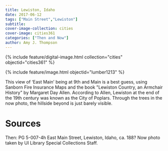 ```yaml
---
title: Lewiston, Idaho
date: 2017-06-12
tags: ["Main Street","Lewiston"]
subtitle: 
cover-image-collection: cities
cover-image: cities361
categories: ["Then and Now"]
author: Amy J. Thompson
---
```


{% include feature/digital-image.html collection="cities" objectid="cities361" %}

{% include feature/image.html objectid="lumber1213" %}

This view of ‘East Main’ being at 9th and Main is a best guess, using Sanborn Fire Insurance Maps and the book "Lewiston Country, an Armchair History" by Margaret Day Allen. According to Allen, Lewiston at the end of the 19th century was known as the City of Poplars. Through the trees in the now photo, the hillside beyond is just barely visible.

# Sources

Then: PG 5-007-4h East Main Street, Lewiston,
Idaho, ca. 188? Now photo taken by UI Library Special Collections Staff.